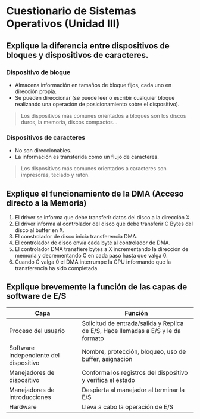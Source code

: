 # Cuestionario de Sistemas Operativos (Unidad III)
## Explique la diferencia entre dispositivos de bloques y dispositivos de caracteres.
### Dispositivo de bloque
* Almacena información en tamaños de bloque fijos, cada uno en dirección propia.
* Se pueden direccionar (se puede leer o escribir cualquier bloque realizando una operación de posicionamiento sobre el dispositivo).

> Los dispositivos más comunes orientados a bloques son los discos duros, la memoria, discos compactos...

### Dispositivos de caracteres
* No son direccionables.
* La información es transferida como un flujo de caracteres.

> Los dispositivos más comunes orientados a caracteres son impresoras, teclado y raton.

## Explique el funcionamiento de la DMA (Acceso directo a la Memoria)
1. El driver se informa que debe transferir datos del disco a la dirección X.
2. El driver informa al controlador del disco que debe transferir C Bytes del disco al buffer en X.
3. El constrolador de disco inicia transferencia DMA.
4. El controlador de disco envía cada byte al controlador de DMA.
5. El controlador DMA transfiere bytes a X incrementando la dirección de memoria y decrementando C en cada paso hasta que valga 0.
6. Cuando C valga 0 el DMA interrumpe la CPU informando que la transferencia ha sido completada.

## Explique brevemente la función de las capas de software de E/S
|Capa|Función|
|---|---|
|Proceso del usuario|Solicitud de entrada/salida y Replica de E/S, Hace llemadas a E/S y le da formato|
|Software independiente del dispositivo|Nombre, protección, bloqueo, uso de buffer, asignación|
|Manejadores de dispositivo|Conforma los registros del dispositivo y verifica el estado|
|Manejadores de introducciones|Despierta al manejador al terminar la E/S|
|Hardware|Lleva a cabo la operación de E/S|
